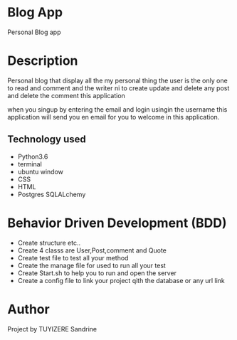 
# Blog App
Personal Blog app

# Description

Personal blog that display all the my personal thing the user is the only one to read and comment and the writer ni to create update and delete any post and delete the comment this application 

when you singup by entering the email and login usingin the username this application will send you en email for you to welcome in this application.


## Technology used
* Python3.6
* terminal
* ubuntu window
* CSS
* HTML
* Postgres SQLALchemy

# Behavior Driven Development (BDD)
* Create structure etc..
* Create 4 classs are User,Post,comment and Quote
* Create test file to test all your method
* Create the manage file for used to run all your test
* Create Start.sh to help you to run and open the server
* Create a config file to link your project qith the database or any url link


# Author
Project by TUYIZERE Sandrine